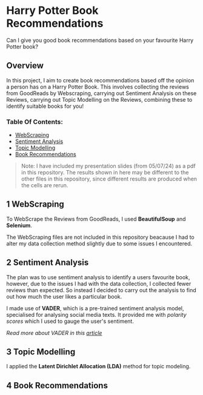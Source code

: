 # Harry Potter Book Recommendations
 Can I give you good book recommendations based on your favourite Harry Potter book?
 
 ## Overview
 In this project, I aim to create book recommendations based off the opinion a person has on a Harry Potter Book. This involves collecting the reviews from GoodReads by Webscraping, carrying out Sentiment Analysis on these Reviews, carrying out Topic Modelling on the Reviews, combining these to identify suitable books for you!
 
 
### Table Of Contents:
* [WebScraping](#1)
* [Sentiment Analysis](#2)
* [Topic Modelling](#3)
* [Book Recommendations](#4)

> Note: I have included my presentation slides (from 05/07/24) as a pdf in this repository. The results shown in here may be different to the other files in this repository, since different results are produced when the cells are rerun.

## **1** WebScraping <a class="anchor" id="1"></a>
To WebScrape the Reviews from GoodReads, I used **BeautifulSoup** and **Selenium**. 

The WebScraping files are not included in this repository beacause I had to alter my data collection method slightly due to some issues I encountered. 

## **2** Sentiment Analysis <a class="anchor" id="2"></a>
The plan was to use sentiment analysis to identify a users favourite book, however, due to the issues I had with the data collection, I collected fewer reviews than expected. So instead I decided to carry out the analysis to find out how much the user likes a particular book. 

I made use of **VADER**, which is a pre-trained sentiment analysis model, specialised for analysing social media texts. It provided me with _polarity scores_ which I used to gauge the user's sentiment.

_Read more about VADER in this [article](https://medium.com/@rslavanyageetha/vader-a-comprehensive-guide-to-sentiment-analysis-in-python-c4f1868b0d2e)_

## **3** Topic Modelling <a class="anchor" id="3"></a>
I applied the **Latent Dirichlet Allocation (LDA)** method for topic modeling.

## **4** Book Recommendations <a class="anchor" id="4"></a>
